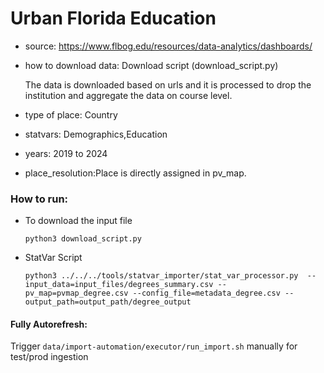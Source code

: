 # Urban Florida Education

- source: https://www.flbog.edu/resources/data-analytics/dashboards/

- how to download data: Download script (download_script.py)
    
    The data is downloaded based on urls and it is processed to drop the institution and aggregate the data on course level.

- type of place: Country

- statvars: Demographics,Education

- years: 2019 to 2024

- place_resolution:Place is directly assigned in pv_map.


### How to run:

- To download the input file

    `python3 download_script.py`

- StatVar Script

    `python3 ../../../tools/statvar_importer/stat_var_processor.py  --input_data=input_files/degrees_summary.csv --pv_map=pvmap_degree.csv --config_file=metadata_degree.csv --output_path=output_path/degree_output`
    
    
#### Fully Autorefresh: 

Trigger `data/import-automation/executor/run_import.sh` manually for test/prod ingestion

